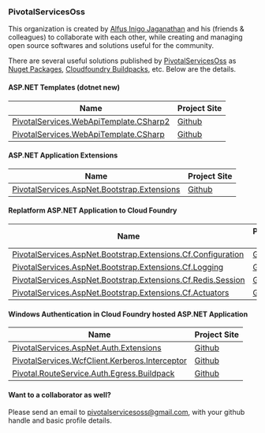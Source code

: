 ### PivotalServicesOss

This organization is created by [Alfus Inigo Jaganathan](https://github.com/alfusinigoj) and his (friends & colleagues) to collaborate with each other, while creating and managing open source softwares and solutions useful for the community.

There are several useful solutions published by [PivotalServicesOss](https://github.com/PivotalServicesOss) as [Nuget Packages](https://www.nuget.org/profiles/PivotalServicesOss), [Cloudfoundry Buildpacks](https://docs.cloudfoundry.org/buildpacks/), etc. Below are the details.

#### ASP.NET Templates (dotnet new)

| Name | Project Site |
| - | - |
| [PivotalServices.WebApiTemplate.CSharp2](http://www.nuget.org/packages/PivotalServices.WebApiTemplate.CSharp2) | [Github](https://github.com/PivotalServicesOss/webapi-template-csharp2) |
| [PivotalServices.WebApiTemplate.CSharp](http://www.nuget.org/packages/PivotalServices.WebApiTemplate.CSharp) | [Github](https://github.com/PivotalServicesOss/webapi-template-csharp) |

#### ASP.NET Application Extensions

| Name | Project Site |
| - | - |
| [PivotalServices.AspNet.Bootstrap.Extensions](http://www.nuget.org/packages/PivotalServices.AspNet.Bootstrap.Extensions) | [Github](https://github.com/PivotalServicesOss/aspnet_bootstrap_extensions/) |

#### Replatform ASP.NET Application to Cloud Foundry

| Name | Project Site |
| - | - |
| [PivotalServices.AspNet.Bootstrap.Extensions.Cf.Configuration](http://www.nuget.org/packages/PivotalServices.AspNet.Bootstrap.Extensions.Cf.Configuration) | [Github](https://github.com/PivotalServicesOss/aspnet_bootstrap_cloudfoundry_extensions/#externalizing-configuration) |
| [PivotalServices.AspNet.Bootstrap.Extensions.Cf.Logging](http://www.nuget.org/packages/PivotalServices.AspNet.Bootstrap.Extensions.Cf.Logging) | [Github](https://github.com/PivotalServicesOss/aspnet_bootstrap_cloudfoundry_extensions/#enable-cloud-native-logging) |
| [PivotalServices.AspNet.Bootstrap.Extensions.Cf.Redis.Session](http://www.nuget.org/packages/PivotalServices.AspNet.Bootstrap.Extensions.Cf.Redis.Session) | [Github](https://github.com/PivotalServicesOss/aspnet_bootstrap_cloudfoundry_extensions/#persist-session-to-redis) |
| [PivotalServices.AspNet.Bootstrap.Extensions.Cf.Actuators](http://www.nuget.org/packages/PivotalServices.AspNet.Bootstrap.Extensions.Cf.Actuators) | [Github](https://github.com/PivotalServicesOss/aspnet_bootstrap_cloudfoundry_extensions/#enabling-cloud-foundry-actuators-and-metrics-forwarders) |

#### Windows Authentication in Cloud Foundry hosted ASP.NET Application

| Name | Project Site |
| - | - |
| [PivotalServices.AspNet.Auth.Extensions](https://www.nuget.org/packages/PivotalServices.AspNet.Auth.Extensions) | [Github](https://github.com/PivotalServicesOss/aspnet_auth_extensions) |
| [PivotalServices.WcfClient.Kerberos.Interceptor](https://www.nuget.org/packages/PivotalServices.WcfClient.Kerberos.Interceptor) | [Github](https://github.com/PivotalServicesOss/kerberos-auth-egress-wcf-client-interceptor) |
| [Pivotal.RouteService.Auth.Egress.Buildpack](https://github.com/cloudfoundry-community/kerberos-auth-egress-buildpack/releases) | [Github](https://github.com/PivotalServicesOss/kerberos-auth-egress-buildpack) |

#### Want to a collaborator as well?

Please send an email to [pivotalservicesoss@gmail.com](mailto:pivotalservicesoss@gmail.com), with your github handle and basic profile details.
